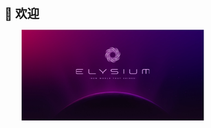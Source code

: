 # 💜 欢迎

<figure><img src=".gitbook/assets/Elysium Cover.webp" alt=""><figcaption></figcaption></figure>
